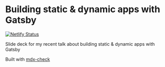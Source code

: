 # Building static & dynamic apps with Gatsby

[![Netlify Status](https://api.netlify.com/api/v1/badges/abf61440-a775-497b-b59c-5eed3f93bde6/deploy-status)](https://app.netlify.com/sites/building-apps-with-gatsby/deploys)

Slide deck for my recent talk about building static & dynamic apps with Gatsby

Built with [mdx-check](https://github.com/jxnblk/mdx-deck)
